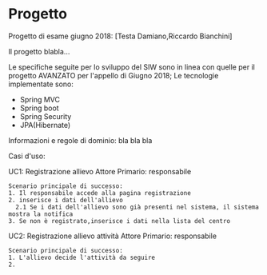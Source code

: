 # Progetto
Progetto di esame giugno 2018:   [Testa Damiano,Riccardo Bianchini]

Il progetto blabla...

Le specifiche seguite per lo sviluppo del SIW sono in linea con quelle per il progetto AVANZATO per l'appello di Giugno 2018;
Le tecnologie implementate sono:
  - Spring MVC
  - Spring boot 
  - Spring Security
  - JPA(Hibernate)

Informazioni e regole di dominio:
  bla bla bla
  

Casi d'uso:

  UC1: Registrazione allievo
  Attore Primario: responsabile
    
    Scenario principale di successo:
    1. Il responsabile accede alla pagina registrazione 
    2. inserisce i dati dell'allievo
      2.1 Se i dati dell'allievo sono già presenti nel sistema, il sistema mostra la notifica
    3. Se non è registrato,inserisce i dati nella lista del centro
    
  UC2: Registrazione allievo attività
  Attore Primario: responsabile
    
    Scenario principale di successo:
    1. L'allievo decide l'attività da seguire
    2. 


